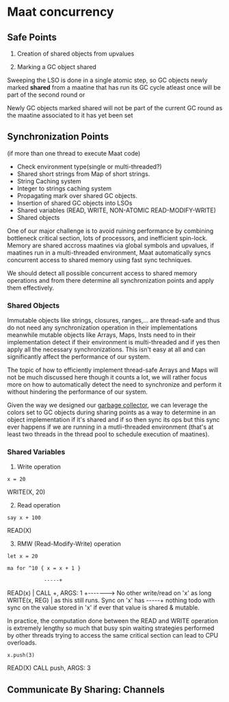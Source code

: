 # Maat concurrency

## Safe Points

1. Creation of shared objects from upvalues

2. Marking a GC object shared


Sweeping the LSO is done in a single atomic step, so GC objects newly
marked **shared** from a maatine that has run its GC cycle atleast once
will
be part of the second round or 

Newly GC objects marked shared will not be part of the current GC round
as the maatine associated to it has yet been set

## Synchronization Points

(if more than one thread to execute Maat code)

* Check environment type(single or multi-threaded?)
* Shared short strings from Map of short strings.
* String Caching system 
* Integer to strings caching system
* Propagating mark over shared GC objects.
* Insertion of shared GC objects into LSOs
* Shared variables (READ, WRITE, NON-ATOMIC READ-MODIFY-WRITE)
* Shared objects

One of our major challenge is to avoid ruining performance by combining
bottleneck critical section, lots of processors, and inefficient spin-lock.
Memory are shared accross maatines via global symbols and upvalues, if
maatines run in a multi-threaded environment, Maat automatically syncs
concurrent access to shared memory using fast sync techniques.

We should detect all possible concurrent access to shared memory operations
and from there determine all synchronization points and apply them
effectively.

### Shared Objects

Immutable objects like strings, closures, ranges,... are thread-safe and
thus do not need any synchronization operation in their implementations
meanwhile mutable objects like Arrays, Maps, Insts need to in their
implementation detect if their environment is multi-threaded and if yes
then apply all the necessary synchronizations. This isn't easy at all
and can significantly affect the performance of our system.

The topic of how to efficiently implement thread-safe Arrays and Maps will
not be much discussed here though it counts a lot, we will rather focus
more on how to automatically detect the need to synchronize and perform
it without hindering the performance of our system.

Given the way we designed our [garbage collector](./gc.md), we can leverage
the colors set to GC objects during sharing points as a way to
determine in an object implementation if it's shared and if so then sync
its ops but this sync ever happens if we are running in a mutli-threaded
environment (that's at least two threads in the thread pool to schedule
execution of maatines).


### Shared Variables

1. Write operation

```
x = 20
```

WRITE(X, 20)

2. Read operation

```
say x + 100
```

READ(X)

3. RMW (Read-Modify-Write) operation

```
let x = 20

ma for ^10 { x = x + 1 }
```
                -----+
READ(x)              |
CALL +, ARGS: 1      +-------> No other write/read on 'x' as long 
WRITE(x, REG)        |         as this still runs. Sync on 'x' has 
                -----+         nothing todo with sync on the value
                               stored in 'x' if ever that value is
                               shared & mutable.

In practice, the computation done between the READ and WRITE operation is
extremely lengthy so much that busy spin waiting strategies performed by
other threads trying to access the same critical section can lead to CPU
overloads.


```
x.push(3)
```

READ(X)
CALL push, ARGS: 3


## Communicate By Sharing: Channels
